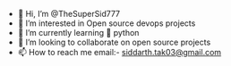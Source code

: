- 👋 Hi, I’m @TheSuperSid777
- 👀 I’m interested in Open source devops projects 
- 🌱 I’m currently learning 🐍 python
- 💞️ I’m looking to collaborate on open source projects 
- 📫 How to reach me email:- siddarth.tak03@gmail.com

<!---
TheSuperSid777/TheSuperSid777 is a ✨ special ✨ repository because its `README.md` (this file) appears on your GitHub profile.
You can click the Preview link to take a look at your changes.
--->
